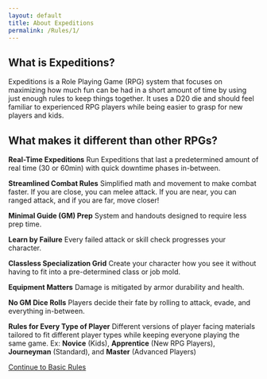 ```yaml
---
layout: default
title: About Expeditions
permalink: /Rules/1/
---
```

## What is Expeditions?
Expeditions is a Role Playing Game (RPG) system that focuses on maximizing how much fun can be had in a short amount of time by using just enough rules to keep things together. It uses a D20 die and should feel familiar to experienced RPG players while being easier to grasp for new players and kids.

## What makes it different than other RPGs?

**Real-Time Expeditions**
Run Expeditions that last a predetermined amount of real time (30 or 60min) with quick downtime phases in-between.

**Streamlined Combat Rules**
Simplified math and movement to make combat faster. If you are close, you can melee attack. If you are near, you can ranged attack, and if you are far, move closer!

**Minimal Guide (GM) Prep**
System and handouts designed to require less prep time. 

**Learn by Failure**
Every failed attack or skill check progresses your character. 

**Classless Specialization Grid**
Create your character how you see it without having to fit into a pre-determined class or job mold.

**Equipment Matters**
Damage is mitigated by armor durability and health.

**No GM Dice Rolls**
Players decide their fate by rolling to attack, evade, and everything in-between.

**Rules for Every Type of Player**
Different versions of player facing materials tailored to fit different player types while keeping everyone playing the same game. Ex: **Novice** (Kids), **Apprentice** (New RPG Players), **Journeyman** (Standard), and **Master** (Advanced Players)

[Continue to Basic Rules]({{site.baseurl}}/Rules/2/) 

